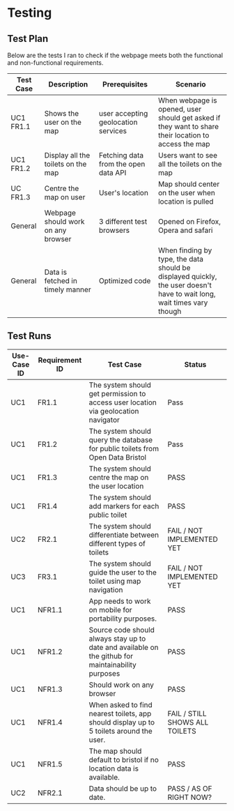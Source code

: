 # Testing
<!--Eryk Szymanski-->
## Test Plan
Below are the tests I ran to check if the webpage meets both the functional and non-functional requirements.


| Test Case | Description | Prerequisites | Scenario|
| ----------- | -------------- | --------- | ------ |
| UC1 FR1.1 | Shows the user on the map| user accepting geolocation services| When webpage is opened, user should get asked if they want to share their location to access the map |
| UC1 FR1.2 | Display all the toilets on the map | Fetching data from the open data API | Users want to see all the toilets on the map |
| UC FR1.3| Centre the map on user | User's location | Map should center on the user when location is pulled |
| General | Webpage should work on any browser | 3 different test browsers | Opened on Firefox, Opera and safari |
| General | Data is fetched in timely manner | Optimized code | When finding by type, the data should be displayed quickly, the user doesn't have to wait long, wait times vary though |

## Test Runs

| Use-Case ID | Requirement ID | Test Case | Status |
| ----------- | -------------- | --------- | ------ |
| UC1 | FR1.1 | The system should get permission to access user location via geolocation navigator | Pass |
| UC1| FR1.2 | The system should query the database for public toilets from Open Data Bristol| Pass |
| UC1 | FR1.3 | The system should centre the map on the user location | PASS |
| UC1 | FR1.4 | The system should add markers for each public toilet | PASS |
| UC2 | FR2.1 | The system should differentiate between different types of toilets | FAIL / NOT IMPLEMENTED YET |
| UC3 | FR3.1 | The system should guide the user to the toilet using map navigation | FAIL / NOT IMPLEMENTED YET |
| UC1 | NFR1.1 | App needs to work on mobile for portability purposes. | PASS |
| UC1 | NFR1.2 | Source code should always stay up to date and available on the github for maintainability purposes | PASS |
| UC1 | NFR1.3 | Should work on any browser | PASS |
| UC1 | NFR1.4 | When asked to find nearest toilets, app should display up to 5 toilets around the user. | FAIL / STILL SHOWS ALL TOILETS |
| UC1 | NFR1.5 | The map should default to bristol if no location data is available. | PASS |
| UC2 | NFR2.1 | Data should be up to date. | PASS / AS OF RIGHT NOW? |
